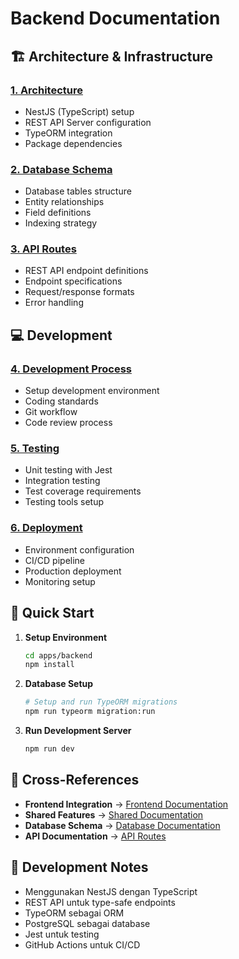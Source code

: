 # Backend Documentation

## 🏗️ Architecture & Infrastructure

### [1. Architecture](./1-architecture.md)
- NestJS (TypeScript) setup
- REST API Server configuration
- TypeORM integration
- Package dependencies

### [2. Database Schema](./2-database.md)
- Database tables structure
- Entity relationships
- Field definitions
- Indexing strategy

### [3. API Routes](./3-api-routes.md)
- REST API endpoint definitions
- Endpoint specifications
- Request/response formats
- Error handling

## 💻 Development

### [4. Development Process](./4-development.md)
- Setup development environment
- Coding standards
- Git workflow
- Code review process

### [5. Testing](./5-testing.md)
- Unit testing with Jest
- Integration testing
- Test coverage requirements
- Testing tools setup

### [6. Deployment](./6-deployment.md)
- Environment configuration
- CI/CD pipeline
- Production deployment
- Monitoring setup

## 🚀 Quick Start

1. **Setup Environment**
   ```bash
   cd apps/backend
   npm install
   ```

2. **Database Setup**
   ```bash
   # Setup and run TypeORM migrations
   npm run typeorm migration:run
   ```

3. **Run Development Server**
   ```bash
   npm run dev
   ```

## 🔗 Cross-References

- **Frontend Integration** → [Frontend Documentation](../frontend/)
- **Shared Features** → [Shared Documentation](../shared/)
- **Database Schema** → [Database Documentation](./2-database.md)
- **API Documentation** → [API Routes](./3-api-routes.md)

## 📝 Development Notes

- Menggunakan NestJS dengan TypeScript
- REST API untuk type-safe endpoints
- TypeORM sebagai ORM
- PostgreSQL sebagai database
- Jest untuk testing
- GitHub Actions untuk CI/CD
